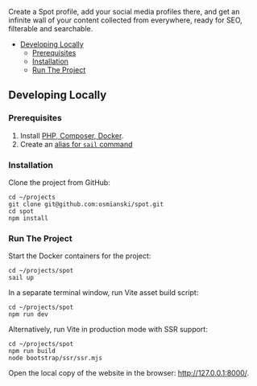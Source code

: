 Create a Spot profile, add your social media profiles there, and get an infinite wall of your content collected from everywhere, ready for SEO, filterable and searchable.

* [Developing Locally](#developing-locally)
    * [Prerequisites](#prerequisites)
    * [Installation](#installation)
    * [Run The Project](#run-the-project)

## Developing Locally

### Prerequisites

1. Install [PHP, Composer, Docker](https://laravel.com/docs/9.x).
2. Create an [alias for `sail` command](https://laravel.com/docs/9.x/sail#configuring-a-shell-alias)

### Installation

Clone the project from GitHub:

```shell
cd ~/projects
git clone git@github.com:osmianski/spot.git
cd spot
npm install
```

### Run The Project

Start the Docker containers for the project:

```shell
cd ~/projects/spot
sail up
```

In a separate terminal window, run Vite asset build script:

```shell
cd ~/projects/spot
npm run dev
```

Alternatively, run Vite in production mode with SSR support:

```shell
cd ~/projects/spot
npm run build
node bootstrap/ssr/ssr.mjs
```

Open the local copy of the website in the browser: <http://127.0.0.1:8000/>.
 
